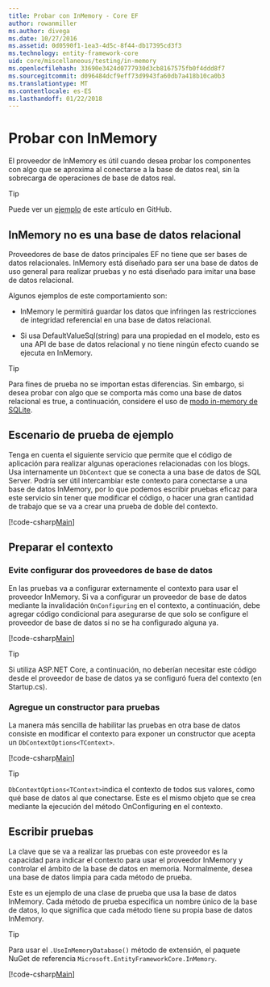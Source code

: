 ```yaml
---
title: Probar con InMemory - Core EF
author: rowanmiller
ms.author: divega
ms.date: 10/27/2016
ms.assetid: 0d0590f1-1ea3-4d5c-8f44-db17395cd3f3
ms.technology: entity-framework-core
uid: core/miscellaneous/testing/in-memory
ms.openlocfilehash: 33690e3424d0777930d3cb8167575fb0f4ddd8f7
ms.sourcegitcommit: d096484dcf9eff73d9943fa60db7a418b10ca0b3
ms.translationtype: MT
ms.contentlocale: es-ES
ms.lasthandoff: 01/22/2018
---
```

# <a name="testing-with-inmemory"></a>Probar con InMemory

El proveedor de InMemory es útil cuando desea probar los componentes con algo que se aproxima al conectarse a la base de datos real, sin la sobrecarga de operaciones de base de datos real.

> [!TIP]  
> Puede ver un [ejemplo](https://github.com/aspnet/EntityFramework.Docs/tree/master/samples/core/Miscellaneous/Testing) de este artículo en GitHub.

## <a name="inmemory-is-not-a-relational-database"></a>InMemory no es una base de datos relacional

Proveedores de base de datos principales EF no tiene que ser bases de datos relacionales. InMemory está diseñado para ser una base de datos de uso general para realizar pruebas y no está diseñado para imitar una base de datos relacional.

Algunos ejemplos de este comportamiento son:
* InMemory le permitirá guardar los datos que infringen las restricciones de integridad referencial en una base de datos relacional.

* Si usa DefaultValueSql(string) para una propiedad en el modelo, esto es una API de base de datos relacional y no tiene ningún efecto cuando se ejecuta en InMemory.

> [!TIP]  
> Para fines de prueba no se importan estas diferencias. Sin embargo, si desea probar con algo que se comporta más como una base de datos relacional es true, a continuación, considere el uso de [modo in-memory de SQLite](sqlite.md).

## <a name="example-testing-scenario"></a>Escenario de prueba de ejemplo

Tenga en cuenta el siguiente servicio que permite que el código de aplicación para realizar algunas operaciones relacionadas con los blogs. Usa internamente un `DbContext` que se conecta a una base de datos de SQL Server. Podría ser útil intercambiar este contexto para conectarse a una base de datos InMemory, por lo que podemos escribir pruebas eficaz para este servicio sin tener que modificar el código, o hacer una gran cantidad de trabajo que se va a crear una prueba de doble del contexto.

[!code-csharp[Main](../../../../samples/core/Miscellaneous/Testing/BusinessLogic/BlogService.cs)]

## <a name="get-your-context-ready"></a>Preparar el contexto

### <a name="avoid-configuring-two-database-providers"></a>Evite configurar dos proveedores de base de datos

En las pruebas va a configurar externamente el contexto para usar el proveedor InMemory. Si va a configurar un proveedor de base de datos mediante la invalidación `OnConfiguring` en el contexto, a continuación, debe agregar código condicional para asegurarse de que solo se configure el proveedor de base de datos si no se ha configurado alguna ya.

[!code-csharp[Main](../../../../samples/core/Miscellaneous/Testing/BusinessLogic/BloggingContext.cs#OnConfiguring)]

> [!TIP]  
> Si utiliza ASP.NET Core, a continuación, no deberían necesitar este código desde el proveedor de base de datos ya se configuró fuera del contexto (en Startup.cs).

### <a name="add-a-constructor-for-testing"></a>Agregue un constructor para pruebas

La manera más sencilla de habilitar las pruebas en otra base de datos consiste en modificar el contexto para exponer un constructor que acepta un `DbContextOptions<TContext>`.

[!code-csharp[Main](../../../../samples/core/Miscellaneous/Testing/BusinessLogic/BloggingContext.cs#Constructors)]

> [!TIP]  
> `DbContextOptions<TContext>`indica el contexto de todos sus valores, como qué base de datos al que conectarse. Este es el mismo objeto que se crea mediante la ejecución del método OnConfiguring en el contexto.

## <a name="writing-tests"></a>Escribir pruebas

La clave que se va a realizar las pruebas con este proveedor es la capacidad para indicar el contexto para usar el proveedor InMemory y controlar el ámbito de la base de datos en memoria. Normalmente, desea una base de datos limpia para cada método de prueba.

Este es un ejemplo de una clase de prueba que usa la base de datos InMemory. Cada método de prueba especifica un nombre único de la base de datos, lo que significa que cada método tiene su propia base de datos InMemory.

>[!TIP]
> Para usar el `.UseInMemoryDatabase()` método de extensión, el paquete NuGet de referencia `Microsoft.EntityFrameworkCore.InMemory`.

[!code-csharp[Main](../../../../samples/core/Miscellaneous/Testing/TestProject/InMemory/BlogServiceTests.cs)]
